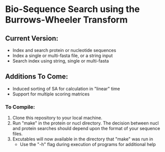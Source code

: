 # Bio-Sequence Search using the Burrows-Wheeler Transform

## Current Version:
 - Index and search protein or nucleotide sequences
 - Index a single or multi-fasta file, or a string input
 - Search index using string, single or multi-fasta

## Additions To Come:
 - Induced sorting of SA for calculation in "linear" time
 - Support for multiple scoring matrices

### To Compile:
 1. Clone this repository to your local machine.
 2. Run "make" in the protein or nucl directory. The decision between nucl and protein searches should depend upon the format of your sequence files.
 3. Excutables will now available in the directory that "make" was run in
    - Use the "-h" flag during execution of programs for additional help
